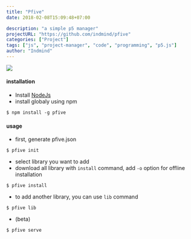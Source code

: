 ```yaml
---
title: "Pfive"
date: 2018-02-08T15:09:48+07:00

description: "a simple p5 manager"
projectURL: "https://github.com/indmind/pfive"
categories: ["Project"]
tags: ["js", "project-manager", "code", "programming", "p5.js"]
author: "Indmind"
---
```


![](https://media.giphy.com/media/l3mZa8NdqpJPWiw8w/giphy.gif)

#### installation

- Install [NodeJs](https://nodejs.org/en/)
- install globaly using npm

` $ npm install -g pfive `

#### usage

- first, generate pfive.json

` $ pfive init `

- select library you want to add
- download all library with `install` command, add `-o` option for offline installation

` $ pfive install `

- to add another library, you can use `lib` command

` $ pfive lib `

- (beta)

` $ pfive serve `
